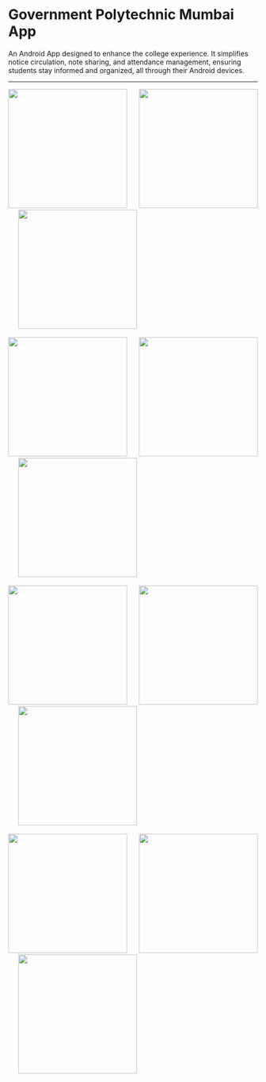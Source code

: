 # Government Polytechnic Mumbai App

An Android App designed to enhance the college experience. It simplifies notice circulation, note sharing, and attendance management, ensuring students stay informed and organized, all through their Android devices.

---

<p float="left">
  <img src="https://github.com/prashantchanne12/GPM-Government-Polytechnic-Mumbai-App/blob/master/screenshots/Screenshot_2019-03-21-13-32-48-077_com.prashantchanne.chatbox.png" width="240" />
  &nbsp&nbsp&nbsp&nbsp
  <img src="https://github.com/prashantchanne12/GPM-Government-Polytechnic-Mumbai-App/blob/master/screenshots/Screenshot_2019-03-21-13-33-26-966_com.prashantchanne.chatbox.png" width="240" />
  &nbsp&nbsp&nbsp&nbsp
  <img src="https://github.com/prashantchanne12/GPM-Government-Polytechnic-Mumbai-App/blob/master/screenshots/Screenshot_2019-03-21-13-34-19-779_com.prashantchanne.chatbox.png" width="240" />
</p>

<p float="left">
  <img src="https://github.com/prashantchanne12/GPM-Government-Polytechnic-Mumbai-App/blob/master/screenshots/Screenshot_2019-03-21-13-34-30-378_com.prashantchanne.chatbox.png" width="240" />
  &nbsp&nbsp&nbsp&nbsp
  <img src="https://github.com/prashantchanne12/GPM-Government-Polytechnic-Mumbai-App/blob/master/screenshots/Screenshot_2019-03-21-13-35-43-695_com.prashantchanne.chatbox.png" width="240" />
  &nbsp&nbsp&nbsp&nbsp
  <img src="https://github.com/prashantchanne12/GPM-Government-Polytechnic-Mumbai-App/blob/master/screenshots/Screenshot_2019-03-21-13-34-39-549_com.prashantchanne.chatbox.png" width="240" />
</p>

<p float="left">
  <img src="https://github.com/prashantchanne12/GPM-Government-Polytechnic-Mumbai-App/blob/master/screenshots/Screenshot_2019-03-21-00-12-05-239_com.prashantchanne.chatbox.png" width="240" />
  &nbsp&nbsp&nbsp&nbsp
  <img src="https://github.com/prashantchanne12/GPM-Government-Polytechnic-Mumbai-App/blob/master/screenshots/Screenshot_2019-03-21-11-50-13-211_com.prashantchanne.chatbox.png" width="240" />
  &nbsp&nbsp&nbsp&nbsp
  <img src="https://github.com/prashantchanne12/GPM-Government-Polytechnic-Mumbai-App/blob/master/screenshots/Screenshot_2019-03-20-23-29-00-109_com.prashantchanne.chatbox.png" width="240" />
</p>

<p float="left">
  <img src="https://github.com/prashantchanne12/GPM-Government-Polytechnic-Mumbai-App/blob/master/screenshots/Screenshot_2019-03-21-11-50-06-889_com.prashantchanne.chatbox.png" width="240" />
  &nbsp&nbsp&nbsp&nbsp
  <img src="https://github.com/prashantchanne12/GPM-Government-Polytechnic-Mumbai-App/blob/master/screenshots/Screenshot_2019-03-21-11-52-40-652_com.prashantchanne.chatbox.png" width="240" />
  &nbsp&nbsp&nbsp&nbsp
  <img src="https://github.com/prashantchanne12/GPM-Government-Polytechnic-Mumbai-App/blob/master/screenshots/Screenshot_2019-03-21-11-53-12-702_com.prashantchanne.chatbox.png" width="240" />
</p>
